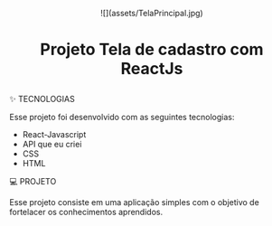 <p align="center">
  ![](assets/TelaPrincipal.jpg)
</p>

<h1>
  <p align="center">
  Projeto Tela de cadastro com ReactJs
  </p>
</h1>

✨ TECNOLOGIAS

   Esse projeto foi desenvolvido com as seguintes tecnologias:

- React-Javascript
- API que eu criei
- CSS
- HTML

💻 PROJETO

   Esse projeto consiste em uma aplicação simples com o objetivo de fortelacer os conhecimentos aprendidos.
